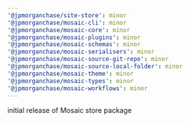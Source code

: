 ```yaml
---
'@jpmorganchase/site-store': minor
'@jpmorganchase/mosaic-cli': minor
'@jpmorganchase/mosaic-core': minor
'@jpmorganchase/mosaic-plugins': minor
'@jpmorganchase/mosaic-schemas': minor
'@jpmorganchase/mosaic-serialisers': minor
'@jpmorganchase/mosaic-source-git-repo': minor
'@jpmorganchase/mosaic-source-local-folder': minor
'@jpmorganchase/mosaic-theme': minor
'@jpmorganchase/mosaic-types': minor
'@jpmorganchase/mosaic-workflows': minor
---
```


initial release of Mosaic store package
